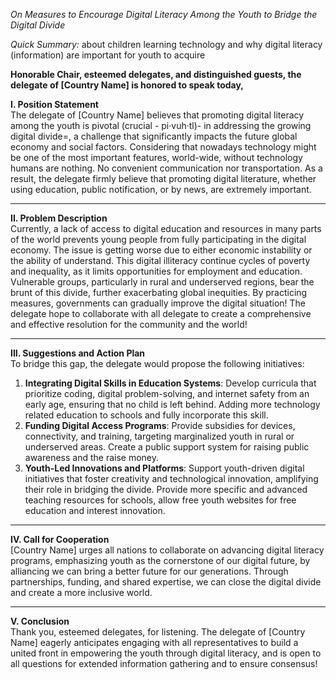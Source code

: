 *On Measures to Encourage Digital Literacy Among the Youth to Bridge the Digital Divide*

*Quick Summary:* about children learning technology and why digital literacy (information) are important for youth to acquire

**Honorable Chair, esteemed delegates, and distinguished guests, the delegate of [Country Name] is honored to speak today,**


**I. Position Statement**  
The delegate of [Country Name] believes that promoting digital literacy among the youth is pivotal (crucial - pi·vuh·tl)- in addressing the growing digital divide=, a challenge that significantly impacts the future global economy and social factors. Considering that nowadays technology might be one of the most important features, world-wide, without technology humans are nothing. No convenient communication nor transportation. As a result, the delegate firmly believe that promoting digital literature, whether using education, public notification, or by news, are extremely important.

---

**II. Problem Description**  
Currently, a lack of access to digital education and resources in many parts of the world prevents young people from fully participating in the digital economy. The issue is getting worse due to either economic instability or the ability of understand. This digital illiteracy continue cycles of poverty and inequality, as it limits opportunities for employment and education. Vulnerable groups, particularly in rural and underserved regions, bear the brunt of this divide, further exacerbating global inequities. By practicing measures, governments can gradually improve the digital situation! The delegate hope to collaborate with all delegate to create a comprehensive and effective resolution for the community and the world!

---

**III. Suggestions and Action Plan**  
To bridge this gap, the delegate would propose the following initiatives:

1. **Integrating Digital Skills in Education Systems**: Develop curricula that prioritize coding, digital problem-solving, and internet safety from an early age, ensuring that no child is left behind. Adding more technology related education to schools and fully incorporate this skill.
2. **Funding Digital Access Programs**: Provide subsidies for devices, connectivity, and training, targeting marginalized youth in rural or underserved areas. Create a public support system for raising public awareness and the raise money.
3. **Youth-Led Innovations and Platforms**: Support youth-driven digital initiatives that foster creativity and technological innovation, amplifying their role in bridging the divide. Provide more specific and advanced teaching resources for schools, allow free youth websites for free education and interest innovation.

---

**IV. Call for Cooperation**  
[Country Name] urges all nations to collaborate on advancing digital literacy programs, emphasizing youth as the cornerstone of our digital future, by alliancing we can bring a better future for our generations. Through partnerships, funding, and shared expertise, we can close the digital divide and create a more inclusive world.

---

**V. Conclusion**  
Thank you, esteemed delegates, for listening. The delegate of [Country Name] eagerly anticipates engaging with all representatives to build a united front in empowering the youth through digital literacy, and is open to all questions for extended information gathering and to ensure consensus!